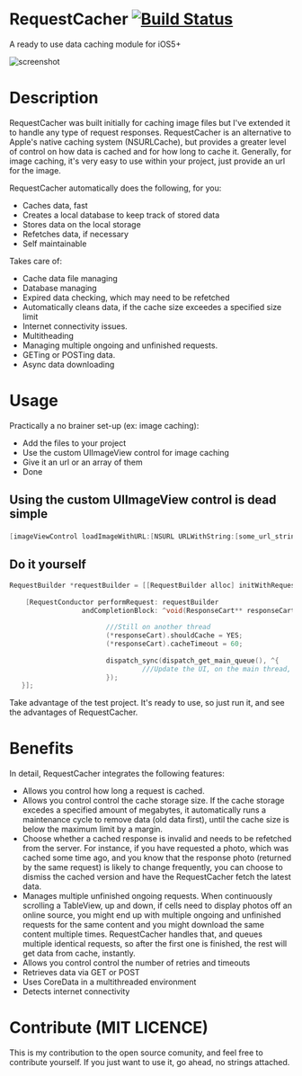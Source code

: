 RequestCacher [![Build Status](https://travis-ci.org/alingorgan/RequestCacher.png)](https://travis-ci.org/alingorgan/RequestCacher)
===========

<p>A ready to use data caching module for iOS5+</p>

![screenshot](https://raw.github.com/alingorgan/RequestCacher/master/requestcacher.png)

# Description

<p>RequestCacher was built initially for caching image files but I've extended it to handle any type of request responses.
RequestCacher is an alternative to Apple's native caching system (NSURLCache), but provides a greater level of control on how data is cached and for how long to cache it.
Generally, for image caching, it's very easy to use within your project, just provide an url for the image.</p>

RequestCacher automatically does the following, for you:
- Caches data, fast
- Creates a local database to keep track of stored data
- Stores data on the local storage
- Refetches data, if necessary
- Self maintainable

Takes care of:
- Cache data file managing
- Database managing
- Expired data checking, which may need to be refetched
- Automatically cleans data, if the cache size exceedes a specified size limit
- Internet connectivity issues.
- Multitheading
- Managing multiple ongoing and unfinished requests.
- GETing or POSTing data.
- Async data downloading


# Usage

Practically a no brainer set-up (ex: image caching):
- Add the files to your project
- Use the custom UIImageView control for image caching
- Give it an url or an array of them
- Done


## Using the custom UIImageView control is dead simple</p>
```objective-c
[imageViewControl loadImageWithURL:[NSURL URLWithString:[some_url_string]]];
```


## Do it yourself
```objective-c
RequestBuilder *requestBuilder = [[RequestBuilder alloc] initWithRequestURL:self.photoURL];
    
    [RequestConductor performRequest: requestBuilder
                  andCompletionBlock: ^void(ResponseCart** responseCart) {
                        
                        ///Still on another thread                   
                        (*responseCart).shouldCache = YES;
                        (*responseCart).cacheTimeout = 60;
       
                        dispatch_sync(dispatch_get_main_queue(), ^{
                                 ///Update the UI, on the main thread, with the downloaded data
                        });
   }];
```

<p>Take advantage of the test project. It's ready to use, so just run it, and see the advantages of RequestCacher.</p>
 

# Benefits

In detail, RequestCacher integrates the following features:
- Allows you control how long a request is cached. 
- Allows you control control the cache storage size. 
  If the cache storage excedes a specified amount of megabytes, it automatically runs a maintenance cycle to remove data (old data first), until the cache size is below the maximum limit by a margin.
- Choose whether a cached response is invalid and needs to be refetched from the server. For instance, if you have requested a photo, which was cached some time ago, and you know that the response photo (returned by the same request) is likely to change frequently, you can choose to dismiss the cached version and have the RequestCacher fetch the latest data.
- Manages multiple unfinished ongoing requests. When continuously scrolling a TableView, up and down, if cells need to display photos off an online source, you might end up with multiple ongoing and unfinished requests for the same content and you might download the same content multiple times. RequestCacher handles that, and queues multiple identical requests, so after the first one is finished, the rest will get data from cache, instantly.
- Allows you control control the number of retries and timeouts
- Retrieves data via GET or POST
- Uses CoreData in a multithreaded environment
- Detects internet connectivity


# Contribute (MIT LICENCE)

This is my contribution to the open source comunity, and feel free to contribute yourself.
If you just want to use it, go ahead, no strings attached.


